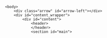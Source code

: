 <!DOCTYPE html>
<html>
	<head>
		<meta charset="utf-8">
		<meta name="viewport" content="width=device-width">
		<meta name="keywords" content="Pith, Jonah Reider, supper club">
  	<meta name="author" content="Jonah Reider">
		<title>Pith – Jonah Reider</title>
		<link rel="shortcut icon" type="image/png" href="media/images/favicon.png"/>
		<link rel="stylesheet" type="text/css" href="css/style.css">
		<script src="js/jquery-2.1.1.js" type="text/javascript"></script>
		<script src="js/jquery-easing.js" type="text/javascript"></script>
		<script src="js/scrolling.js" type="text/javascript"></script>
		<script src='https://js.tito.io/v1' async></script>
		<!-- Global site tag (gtag.js) - Google Analytics -->
		<script async src="https://www.googletagmanager.com/gtag/js?id=UA-77472601-1"></script>
		<script>
		  window.dataLayer = window.dataLayer || [];
		  function gtag(){dataLayer.push(arguments);}
		  gtag('js', new Date());
		  gtag('config', 'UA-77472601-1');
		</script>
	</head>

	<body>
		<div class="arrow" id="arrow-left"></div>
		<div id="content_wrapper">
			<div id="content">
				<header>
				</header>
				<section id="main">

